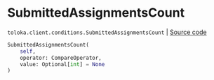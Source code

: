 # SubmittedAssignmentsCount
`toloka.client.conditions.SubmittedAssignmentsCount` | [Source code](https://github.com/Toloka/toloka-kit/blob/v1.0.1/src/client/conditions.py#L276)

```python
SubmittedAssignmentsCount(
    self,
    operator: CompareOperator,
    value: Optional[int] = None
)
```

